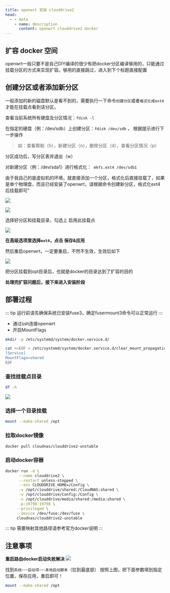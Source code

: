 ```yaml
---
title: openwrt 安装 clouddrive2
head:
  - - meta
    - name: description
      content: openwrt clouddrive2 docker
---
```


## 扩容 docker 空间

openwrt一般只要不是自己DIY编译的很少有把docker分区编译够用的，只能通过挂载分区的方式来实现扩容。够用的直接跳过，进入到下个标题直接配置

## 创建分区或者添加新分区

一般添加的新的磁盘默认是看不到的，需要执行一下命令`创建分区`或者`格式化成ext4`才能在挂载点看到该分区。

查看当前系统所有硬盘及分区情况：`fdisk -l`

在指定的硬盘（例：/dev/sdb）上创建分区：`fdisk /dev/sdb` ， 根据提示进行下一步操作

> 如：查看帮助（h），新建分区（n），删除分区（d），查看分区情况（p）

分区成功后，写分区表并退出（w）

对新建分区（例：/dev/sda1）进行格式化：` mkfs.ext4 /dev/sdb1`

由于我自己的是虚拟机的环境，就直接添加一个分区，格式化后直接挂载了，如果是单个物理盘，而且已经安装了openwrt，请根据命令创建新分区，格式化ext4后挂载即可"

![](https://i.theovan.cn/docs/20240420164209.png)

![](https://i.theovan.cn/docs/20240420164237.png)

选择好分区和挂载目录，勾选上 启用此挂载点

![](https://i.theovan.cn/docs/20240420164352.png)

**在高级选项里选择`ext4`，点击 保存&应用**

然后重启openwrt，一定要重启，不然不生效，生效后如下

![](https://i.theovan.cn/docs/20240420164746.png)

把分区挂载到opt目录后，也就是docker的目录达到了扩容的目的

**处理完扩容问题后，接下来进入安装阶段**

## 部署过程

::: tip
运行前请先确保系统已安装fuse3，确定fusermount3命令可以正常运行
:::

- 通过ssh连接openwrt
- 开启MountFlags

```sh
mkdir -p /etc/systemd/system/docker.service.d/
```

```sh
cat <<EOF > /etc/systemd/system/docker.service.d/clear_mount_propagation_flags.conf
[Service]
MountFlags=shared
EOF
```

### 查找挂载点目录

```sh
df -h
```

![](https://i.theovan.cn/docs/20240420182231.png)

### 选择一个目录挂载

```sh
mount --make-shared /opt
```

### 拉取docker镜像

```sh
docker pull cloudnas/clouddrive2-unstable
```

### 启动docker容器

```sh
docker run -d \
      --name clouddrive2 \
      --restart unless-stopped \
      --env CLOUDDRIVE_HOME=/Config \
      -v /opt/clouddrive/shared:/CloudNAS:shared \
      -v /opt/clouddrive/Config:/Config \
      -v /opt/clouddrive/media/shared:/media:shared \
      -p:19798:19798 \
     --privileged \
     --device /dev/fuse:/dev/fuse \
     cloudnas/clouddrive2-unstable
```

::: tip
需要映射其他路径请参考官方docker说明
:::

## 注意事项

**重启路由docker启动失败解决**
![](https://i.theovan.cn/docs/20240420165750.png)

找到`系统`---`启动项`---`本地启动脚本`（拉到最底部）
按照上图，把下面参数填到指定位置，保存应用，重启即可！

```sh
mount --make-shared /opt
```
